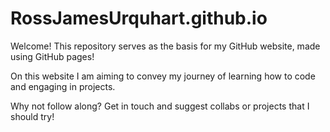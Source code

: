 # RossJamesUrquhart.github.io

Welcome! This repository serves as the basis for my GitHub website, made using GitHub pages!

On this website I am aiming to convey my journey of learning how to code and engaging in projects.

Why not follow along? Get in touch and suggest collabs or projects that I should try!
